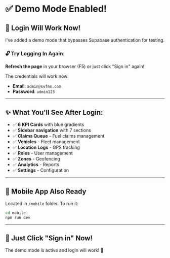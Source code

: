 # ✅ Demo Mode Enabled!

## 🎉 Login Will Work Now!

I've added a demo mode that bypasses Supabase authentication for testing.

### 🔓 Try Logging In Again:

**Refresh the page** in your browser (F5) or just click "Sign in" again!

The credentials will work now:
- **Email**: `admin@svfms.com`
- **Password**: `admin123`

---

## ✨ What You'll See After Login:

- ✅ **6 KPI Cards** with blue gradients
- ✅ **Sidebar navigation** with 7 sections
- ✅ **Claims Queue** - Fuel claims management
- ✅ **Vehicles** - Fleet management
- ✅ **Location Logs** - GPS tracking
- ✅ **Roles** - User management
- ✅ **Zones** - Geofencing
- ✅ **Analytics** - Reports
- ✅ **Settings** - Configuration

---

## 📱 Mobile App Also Ready

Located in `/mobile` folder. To run it:
```bash
cd mobile
npm run dev
```

---

## 🎊 Just Click "Sign in" Now!

The demo mode is active and login will work! 🚀

